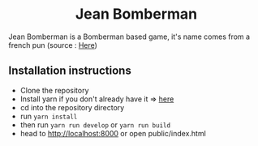 <h1 align="center">
  Jean Bomberman
</h1>

Jean Bomberman is a Bomberman based game, it's name comes from a french pun (source : <a href='https://twitter.com/Rizotochaud/status/1031612752551391232'>Here</a>)

## Installation instructions

* Clone the repository
* Install yarn if you don't already have it => <a href='https://yarnpkg.com/fr/'>here</a>
* cd into the repository directory
* run `yarn install`
* then run `yarn run develop` or `yarn run build`
* head to [http://localhost:8000](http://localhost:8000) or open public/index.html

